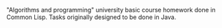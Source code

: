 "Algorithms and programming" university basic course homework done in Common Lisp. Tasks originally designed to be done in Java.
